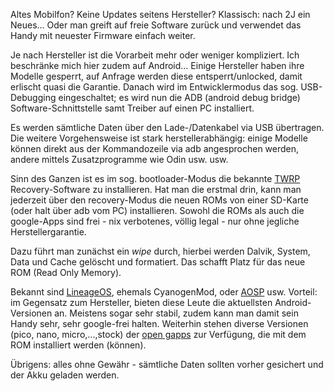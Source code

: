 Altes Mobilfon? Keine Updates seitens Hersteller? Klassisch: nach 2J ein Neues... Oder man greift auf freie Software zurück und verwendet das Handy mit neuester Firmware einfach weiter.

Je nach Hersteller ist die Vorarbeit mehr oder weniger kompliziert. Ich beschränke mich hier zudem auf Android... Einige Hersteller haben ihre Modelle gesperrt, auf Anfrage werden diese entsperrt/unlocked, damit erlischt quasi die Garantie. Danach wird im Entwicklermodus das sog. USB-Debugging eingeschaltet; es wird nun die ADB (android debug bridge) Software-Schnittstelle samt Treiber auf einen PC installiert.

Es werden sämtliche Daten über den Lade-/Datenkabel via USB übertragen. Die weitere Vorgehensweise ist stark herstellerabhängig: einige Modelle können direkt aus der Kommandozeile via adb angesprochen werden, andere mittels Zusatzprogramme wie Odin usw. usw.

Sinn des Ganzen ist es im sog. bootloader-Modus die bekannte [TWRP](https://twrp.me/) Recovery-Software zu installieren. Hat man die erstmal drin, kann man jederzeit über den recovery-Modus die neuen ROMs von einer SD-Karte (oder halt über adb vom PC) installieren. Sowohl die ROMs als auch die google-Apps sind frei - nix verbotenes, völlig legal - nur ohne jegliche Herstellergarantie.

Dazu führt man zunächst ein *wipe* durch, hierbei werden Dalvik, System, Data und Cache gelöscht und formatiert. Das schafft Platz für das neue ROM (Read Only Memory).

Bekannt sind [LineageOS](https://lineageos.org/), ehemals CyanogenMod, oder [AOSP](https://source.android.com/) usw. Vorteil: im Gegensatz zum Hersteller, bieten diese Leute die aktuellsten Android-Versionen an. Meistens sogar sehr stabil, zudem kann man damit sein Handy sehr, sehr google-frei halten. Weiterhin stehen diverse Versionen (pico, nano, micro,...,stock) der [open gapps](https://opengapps.org/) zur Verfügung, die mit dem ROM installiert werden (können).

Übrigens: alles ohne Gewähr - sämtliche Daten sollten vorher gesichert und der Akku geladen werden.
